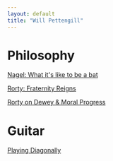 ```yaml
---
layout: default
title: "Will Pettengill"
---
```


# Philosophy
[Nagel: What it's like to be a bat](http://organizations.utep.edu/portals/1475/nagel_bat.pdf)

[Rorty: Fraternity Reigns](http://www.nytimes.com/1996/09/29/magazine/fraternity-reigns.html)

[Rorty on Dewey & Moral Progress](https://www.youtube.com/watch?v=FNbQnwMT9UQ)


# Guitar
[Playing Diagonally](http://www.jazzguitarlessons.net/jazz-guitar-scales.html)
